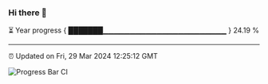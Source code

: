 ### Hi there 👋

⏳ Year progress { ███████▁▁▁▁▁▁▁▁▁▁▁▁▁▁▁▁▁▁▁▁▁▁▁ } 24.19 %

---

⏰ Updated on Fri, 29 Mar 2024 12:25:12 GMT

![Progress Bar CI](https://github.com/liununu/liununu/workflows/Progress%20Bar%20CI/badge.svg)
